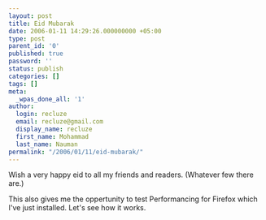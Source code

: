 ```yaml
---
layout: post
title: Eid Mubarak
date: 2006-01-11 14:29:26.000000000 +05:00
type: post
parent_id: '0'
published: true
password: ''
status: publish
categories: []
tags: []
meta:
  _wpas_done_all: '1'
author:
  login: recluze
  email: recluze@gmail.com
  display_name: recluze
  first_name: Mohammad
  last_name: Nauman
permalink: "/2006/01/11/eid-mubarak/"
---
```

Wish a very happy eid to all my friends and readers. (Whatever few there are.) 

This also gives me the oppertunity to test Performancing for Firefox which I've just installed. Let's see how it works.

